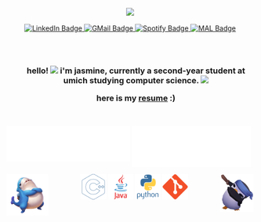 <p align="center">
    <img src="https://media1.giphy.com/media/v1.Y2lkPTc5MGI3NjExYjZiNTFiNTQ3ZmQwMTc5NGNiZmE2MGI5MThkMDgzOWMyZmQ0ZDBkNSZjdD1z/lnyTxlW69yhGNaHcwr/giphy.gif" width="150"/>
</p>

<div id="badges" align="center">
  <a href="https://www.linkedin.com/in/jasmine-hou1/">
    <img src="https://img.shields.io/badge/LinkedIn-blue?style=for-the-badge&logo=linkedin&logoColor=white" alt="LinkedIn Badge"/>
  </a>
  <a href="mailto:jsmnhou@umich.edu">
    <img src="https://img.shields.io/badge/Gmail-D14836?style=for-the-badge&logo=gmail&logoColor=white" alt="GMail Badge"/>
  </a>
  <a href="https://open.spotify.com/user/ke17fmzadn03r8cr328qxoguo">
    <img src="https://img.shields.io/badge/Spotify-1ED760?&style=for-the-badge&logo=spotify&logoColor=white" alt="Spotify Badge"/>
  </a>
  <a href="https://myanimelist.net/profile/ppozzu">
    <img src="https://img.shields.io/badge/MAL-2E51A2?style=for-the-badge&logo=myanimelist&logoColor=white" alt="MAL Badge"/>
  </a>
</div>

<p align="center">
    <img src="https://komarev.com/ghpvc/?username=jsmnhou&style=flat-square&color=blue" alt=""/>
</p>

<div id="user-content-toc" align="center">
  <ul>
    <summary>
      <h3 style="display: inline-block;">
        hello! <img src="https://media.giphy.com/media/hvRJCLFzcasrR4ia7z/giphy.gif" width="30">
        i'm jasmine, currently a second-year student at umich studying computer science. 
<!--         <img src="https://media.giphy.com/media/WUlplcMpOCEmTGBtBW/giphy.gif" width="34"> -->
        <img src="https://media3.giphy.com/media/v1.Y2lkPTc5MGI3NjExOTY3MGNmZmM4ZjI5NDI3NzJmZDk0MmYzMDE0YWQ0MGE1NTIzNDEyYSZjdD1z/5aYfJYohCSeYgtVlUj/giphy.gif" width="40">

here is my [resume](https://docs.google.com/gview?url=https://github.com/jsmnhou/jsmnhou/raw/main/resume.pdf&embedded=true) :)
      </h3>
    </summary>
  </ul>
</div>

<p float="left">
  <img src="/github-metrics1.svg" align=top width = 50%/>
  <img src="/github-metrics2.svg" align=top width = 48%/>
</p>

<p align="center">
    <img align="left" src="shork.png" width="85"/>
    <img src="https://github.com/devicons/devicon/blob/master/icons/cplusplus/cplusplus-line.svg" alt="css3" width="52" height="52" />
    <img src="https://raw.githubusercontent.com/devicons/devicon/master/icons/java/java-original-wordmark.svg" alt="java" width="52" height="52" />
    <img src="https://raw.githubusercontent.com/devicons/devicon/master/icons/python/python-original-wordmark.svg" alt="python" width="52" height="52" />
    <img src="https://raw.githubusercontent.com/devicons/devicon/master/icons/git/git-plain.svg" alt="nginx" width="52" height="52" />
    <img align="right" src="pengu_slay.png" width="68" />
</p>
